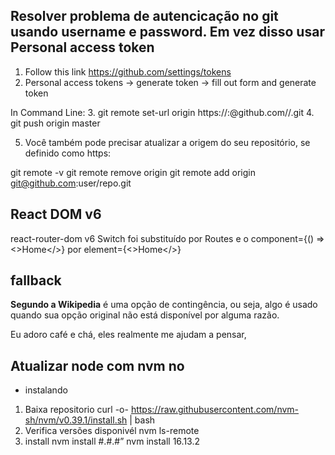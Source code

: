 

## Resolver problema de autencicação no git usando username e password. Em vez disso usar Personal access token
1. Follow this link
https://github.com/settings/tokens
2. Personal access tokens -> generate token -> fill out form and generate token

In Command Line:
3. git remote set-url origin https://<Username>:<token>@github.com/<Username>/<YourRepo>.git
4. git push origin master


5. Você também pode precisar atualizar a origem do seu repositório, se definido como https:

git remote -v 
git remote remove origin 
git remote add origin git@github.com:user/repo.git  


## React DOM v6 
react-router-dom v6 Switch foi substituído por Routes e o component={() => <>Home</>} por element={<>Home</>}

## fallback 

**Segundo a Wikipedia** é uma opção de contingência, ou seja, algo é usado quando sua opção original não está disponível por alguma razão.


Eu adoro café e chá, eles realmente me ajudam a pensar,

## Atualizar node com nvm no
- instalando 
1. Baixa repositorio 
curl -o- https://raw.githubusercontent.com/nvm-sh/nvm/v0.39.1/install.sh | bash
2. Verifica versões disponivél 
nvm ls-remote 
3. install 
nvm install #.#.#” nvm install 16.13.2


